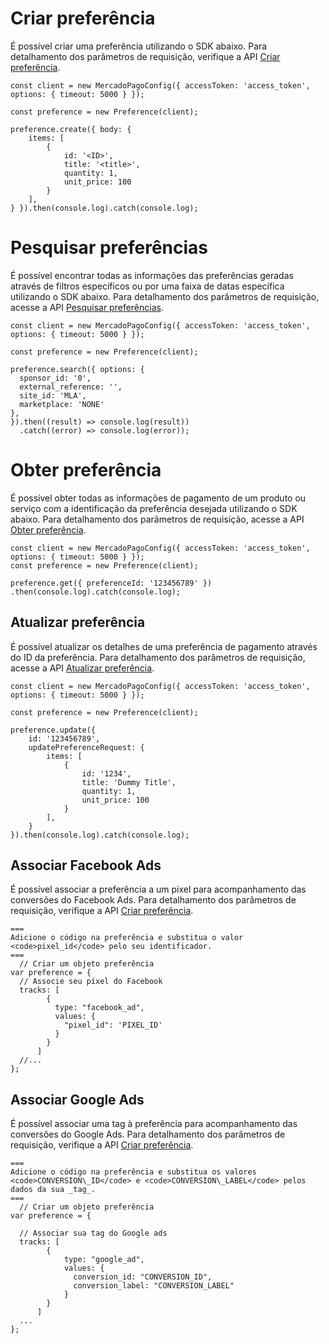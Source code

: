 # Criar preferência

É possível criar uma preferência utilizando o SDK abaixo. Para detalhamento dos parâmetros de requisição, verifique a API [Criar preferência](/developers/pt/reference/preferences/_checkout_preferences/post).

```node
const client = new MercadoPagoConfig({ accessToken: 'access_token', options: { timeout: 5000 } });

const preference = new Preference(client);

preference.create({ body: {
	items: [
		{
			id: '<ID>',
			title: '<title>',
			quantity: 1,
			unit_price: 100
		}
	],
} }).then(console.log).catch(console.log);
```

# Pesquisar preferências

É possível encontrar todas as informações das preferências geradas através de filtros específicos ou por uma faixa de datas específica utilizando o SDK abaixo. Para detalhamento dos parâmetros de requisição, acesse a API [Pesquisar preferências](/developers/pt/reference/preferences/_checkout_preferences_search/get).

```node
const client = new MercadoPagoConfig({ accessToken: 'access_token', options: { timeout: 5000 } });

const preference = new Preference(client);

preference.search({ options: {
  sponsor_id: '0',
  external_reference: '',
  site_id: 'MLA',
  marketplace: 'NONE'
},
}).then((result) => console.log(result))
  .catch((error) => console.log(error));
```

# Obter preferência

É possível obter todas as informações de pagamento de um produto ou serviço com a identificação da preferência desejada utilizando o SDK abaixo. Para detalhamento dos parâmetros de requisição, acesse a API [Obter preferência](/developers/pt/reference/preferences/_checkout_preferences_id/get).

```node
const client = new MercadoPagoConfig({ accessToken: 'access_token', options: { timeout: 5000 } });
const preference = new Preference(client);

preference.get({ preferenceId: '123456789' })
.then(console.log).catch(console.log);
```

## Atualizar preferência

É possível atualizar os detalhes de uma preferência de pagamento através do ID da preferência. Para detalhamento dos parâmetros de requisição, acesse a API [Atualizar preferência](/developers/pt/reference/preferences/_checkout_preferences_id/put).

```node
const client = new MercadoPagoConfig({ accessToken: 'access_token', options: { timeout: 5000 } });

const preference = new Preference(client);

preference.update({
	id: '123456789',
	updatePreferenceRequest: {
		items: [
			{
				id: '1234',
				title: 'Dummy Title',
				quantity: 1,
				unit_price: 100
			}
		],
	}
}).then(console.log).catch(console.log);
```

## Associar Facebook Ads

É possível associar a preferência a um pixel para acompanhamento das conversões do Facebook Ads. Para detalhamento dos parâmetros de requisição, verifique a API [Criar preferência](/developers/pt/reference/preferences/_checkout_preferences/post).

```node
===
Adicione o código na preferência e substitua o valor <code>pixel_id</code> pelo seu identificador.
===
  // Criar um objeto preferência
var preference = {
  // Associe seu píxel do Facebook
  tracks: [
        {
          type: "facebook_ad",
          values: {
            "pixel_id": 'PIXEL_ID'
          }
        }
      ]
  //...
};
```

## Associar Google Ads

É possível associar uma tag à preferência para acompanhamento das conversões do Google Ads. Para detalhamento dos parâmetros de requisição, verifique a API [Criar preferência](/developers/pt/reference/preferences/_checkout_preferences/post).

```node
===
Adicione o código na preferência e substitua os valores <code>CONVERSION\_ID</code> e <code>CONVERSION\_LABEL</code> pelos dados da sua _tag_.
===
  // Criar um objeto preferência
var preference = {
 
  // Associar sua tag do Google ads
  tracks: [
        {
            type: "google_ad",
            values: {
              conversion_id: "CONVERSION_ID",
              conversion_label: "CONVERSION_LABEL"
            } 
        }
      ]
  ...
};
```